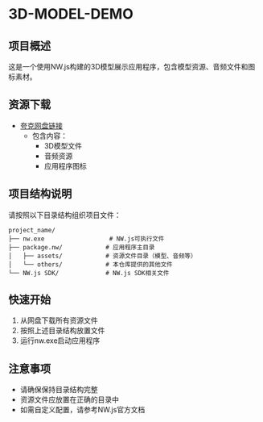 # 3D-MODEL-DEMO

## 项目概述
这是一个使用NW.js构建的3D模型展示应用程序，包含模型资源、音频文件和图标素材。

## 资源下载
- [夸克网盘链接](https://pan.quark.cn/s/4f8f3783d3a6)
  - 包含内容：
    - 3D模型文件
    - 音频资源
    - 应用程序图标

## 项目结构说明
请按照以下目录结构组织项目文件：

```
project_name/
├── nw.exe                  # NW.js可执行文件
├── package.nw/            # 应用程序主目录
│   ├── assets/            # 资源文件目录（模型、音频等）
│   └── others/            # 本仓库提供的其他文件
└── NW.js SDK/             # NW.js SDK相关文件
```

## 快速开始
1. 从网盘下载所有资源文件
2. 按照上述目录结构放置文件
3. 运行nw.exe启动应用程序

## 注意事项
- 请确保保持目录结构完整
- 资源文件应放置在正确的目录中
- 如需自定义配置，请参考NW.js官方文档